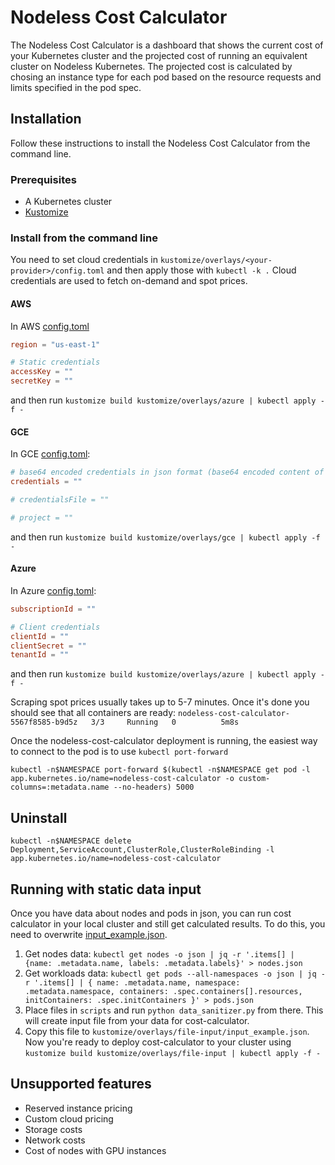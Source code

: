 # Nodeless Cost Calculator

The Nodeless Cost Calculator is a dashboard that shows the current cost of your Kubernetes cluster and the projected cost of running an equivalent cluster on Nodeless Kubernetes. The projected cost is calculated by chosing an instance type for each pod based on the resource requests and limits specified in the pod spec.

## Installation

Follow these instructions to install the Nodeless Cost Calculator from the command line.

### Prerequisites

- A Kubernetes cluster
- [Kustomize](https://kustomize.io)

### Install from the command line

You need to set cloud credentials in `kustomize/overlays/<your-provider>/config.toml` and then apply those with `kubectl -k .`
Cloud credentials are used to fetch on-demand and spot prices.

#### AWS
In AWS [config.toml](kustomize/overlays/aws/config.toml)
```toml
region = "us-east-1"

# Static credentials
accessKey = ""
secretKey = ""
```
and then run
`kustomize build kustomize/overlays/azure | kubectl apply -f -`

#### GCE
In GCE [config.toml](kustomize/overlays/gce/config.toml):
```toml
# base64 encoded credentials in json format (base64 encoded content of the credential file)
credentials = ""

# credentialsFile = ""

# project = ""
```
and then run
`kustomize build kustomize/overlays/gce | kubectl apply -f -`

#### Azure
In Azure [config.toml](kustomize/overlays/azure/config.toml): 
```toml
subscriptionId = ""

# Client credentials
clientId = ""
clientSecret = ""
tenantId = ""
```
and then run
`kustomize build kustomize/overlays/azure | kubectl apply -f -`

Scraping spot prices usually takes up to 5-7 minutes. Once it's done you should see that all containers are ready:
`nodeless-cost-calculator-5567f8585-b9d5z   3/3     Running   0          5m8s`

Once the nodeless-cost-calculator deployment is running, the easiest way to connect to the pod is to use `kubectl port-forward`

    kubectl -n$NAMESPACE port-forward $(kubectl -n$NAMESPACE get pod -l app.kubernetes.io/name=nodeless-cost-calculator -o custom-columns=:metadata.name --no-headers) 5000

## Uninstall

    kubectl -n$NAMESPACE delete Deployment,ServiceAccount,ClusterRole,ClusterRoleBinding -l app.kubernetes.io/name=nodeless-cost-calculator

## Running with static data input
Once you have data about nodes and pods in json, you can run cost calculator in your local cluster and still get calculated results.
To do this, you need to overwrite [input_example.json](kustomize/overlays/file-input).

1. Get nodes data:
`kubectl get nodes -o json | jq -r '.items[] | {name: .metadata.name, labels: .metadata.labels}' > nodes.json`
2. Get workloads data: 
`kubectl get pods --all-namespaces -o json | jq -r '.items[] | { name: .metadata.name, namespace: .metadata.namespace, containers: .spec.containers[].resources, initContainers: .spec.initContainers }' > pods.json`
3. Place files in `scripts` and run `python data_sanitizer.py` from there. This will create input file from your data for cost-calculator. 
4. Copy this file to `kustomize/overlays/file-input/input_example.json`.
Now you're ready to deploy cost-calculator to your cluster using
`kustomize build kustomize/overlays/file-input | kubectl apply -f -`


## Unsupported features

* Reserved instance pricing
* Custom cloud pricing
* Storage costs
* Network costs
* Cost of nodes with GPU instances
